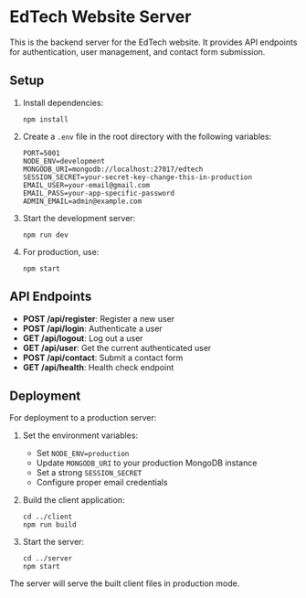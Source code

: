 # EdTech Website Server

This is the backend server for the EdTech website. It provides API endpoints for authentication, user management, and contact form submission.

## Setup

1. Install dependencies:
   ```
   npm install
   ```

2. Create a `.env` file in the root directory with the following variables:
   ```
   PORT=5001
   NODE_ENV=development
   MONGODB_URI=mongodb://localhost:27017/edtech
   SESSION_SECRET=your-secret-key-change-this-in-production
   EMAIL_USER=your-email@gmail.com
   EMAIL_PASS=your-app-specific-password
   ADMIN_EMAIL=admin@example.com
   ```

3. Start the development server:
   ```
   npm run dev
   ```

4. For production, use:
   ```
   npm start
   ```

## API Endpoints

- **POST /api/register**: Register a new user
- **POST /api/login**: Authenticate a user
- **GET /api/logout**: Log out a user
- **GET /api/user**: Get the current authenticated user
- **POST /api/contact**: Submit a contact form
- **GET /api/health**: Health check endpoint

## Deployment

For deployment to a production server:

1. Set the environment variables:
   - Set `NODE_ENV=production`
   - Update `MONGODB_URI` to your production MongoDB instance
   - Set a strong `SESSION_SECRET`
   - Configure proper email credentials

2. Build the client application:
   ```
   cd ../client
   npm run build
   ```

3. Start the server:
   ```
   cd ../server
   npm start
   ```

The server will serve the built client files in production mode. 